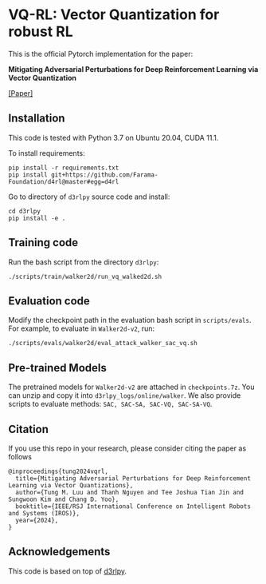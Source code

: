 # VQ-RL: Vector Quantization for robust RL

This is the official Pytorch implementation for the paper:

**Mitigating Adversarial Perturbations for Deep Reinforcement Learning via Vector Quantization**

[[Paper]](https://arxiv.org/pdf/2410.03376)

## Installation

This code is tested with Python 3.7 on Ubuntu 20.04, CUDA 11.1.

To install requirements:
```
pip install -r requirements.txt
pip install git+https://github.com/Farama-Foundation/d4rl@master#egg=d4rl
```
Go to directory of `d3rlpy` source code and install:
```
cd d3rlpy
pip install -e .
```


## Training code

Run the bash script from the directory `d3rlpy`:
```
./scripts/train/walker2d/run_vq_walked2d.sh
```

## Evaluation code

Modify the checkpoint path in the evaluation bash script in `scripts/evals`. For example, to evaluate in `Walker2d-v2`, run: 
```
./scripts/evals/walker2d/eval_attack_walker_sac_vq.sh
```

## Pre-trained Models
The pretrained models for `Walker2d-v2` are attached in `checkpoints.7z`. You can unzip and copy it into `d3rlpy_logs/online/walker`.
We also provide scripts to evaluate methods: `SAC, SAC-SA, SAC-VQ, SAC-SA-VQ`.

## Citation
If you use this repo in your research, please consider citing the paper as follows
```
@inproceedings{tung2024vqrl,
  title={Mitigating Adversarial Perturbations for Deep Reinforcement Learning via Vector Quantizations},
  author={Tung M. Luu and Thanh Nguyen and Tee Joshua Tian Jin and Sungwoon Kim and Chang D. Yoo},
  booktitle={IEEE/RSJ International Conference on Intelligent Robots and Systems (IROS)},
  year={2024},
}
```

## Acknowledgements
This code is based on top of [d3rlpy](https://github.com/takuseno/d3rlpy).

